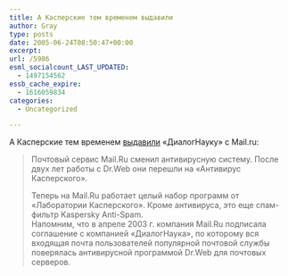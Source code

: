 ```yaml
---
title: А Касперские тем временем выдавили
author: Gray
type: posts
date: 2005-06-24T08:50:47+00:00
excerpt:
url: /5986
esml_socialcount_LAST_UPDATED:
  - 1497154562
essb_cache_expire:
  - 1616059834
categories:
  - Uncategorized

---
```








А Касперские тем временем <a href="http://webplanet.ru/news/internet/2005/6/24/mailrupersky.html" target="_blank">выдавили</a> &#171;ДиалогНауку&#187; с Mail.ru:

> Почтовый сервис Mail.Ru сменил антивирусную систему. После двух лет работы с Dr.Web они перешли на &laquo;Антивирус Касперского&raquo;.
> 
> Теперь на Mail.Ru работает целый набор программ от &laquo;Лаборатории Касперского&raquo;. Кроме антивируса, это еще спам-фильтр Kaspersky Anti-Spam.  
> Напомним, что в апреле 2003 г. компания Mail.Ru подписала соглашение с компанией &laquo;ДиалогНаука&raquo;, по которому вся входящая почта пользователей популярной почтовой службы поверялась антивирусной программой Dr.Web для почтовых серверов.